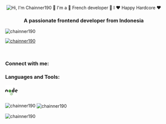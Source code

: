 <p align="center">
  <img src="https://p8f5gw.csb.app/" alt="Hi, I'm Chainner190 👋 I'm a 🚀 French developer 🚀 I ❤️ Happy Hardcore ❤️">
</p>

<h3 align="center">A passionate frontend developer from Indonesia</h3>

<p align="left"> <img src="https://komarev.com/ghpvc/?username=chainner190&label=Profile%20views&color=0e75b6&style=flat" alt="chainner190" /> </p>

<p align="left"> <a href="https://github.com/ryo-ma/github-profile-trophy"><img src="https://github-profile-trophy.vercel.app/?username=chainner190" alt="chainner190" /></a> </p>

<p align="left"> <a href="https://twitter.com/" target="blank"><img src="https://img.shields.io/twitter/follow/?logo=twitter&style=for-the-badge" alt="" /></a> </p>

<h3 align="left">Connect with me:</h3>
<p align="left">
</p>

<h3 align="left">Languages and Tools:</h3>
<p align="left"> <a href="https://nodejs.org" target="_blank" rel="noreferrer"> <img src="https://raw.githubusercontent.com/devicons/devicon/master/icons/nodejs/nodejs-original-wordmark.svg" alt="nodejs" width="40" height="40"/> </a> </p>

<p><img align="left" src="https://github-readme-stats.vercel.app/api/top-langs?username=chainner190&show_icons=true&locale=en&layout=compact" alt="chainner190" /></p>

<p>&nbsp;<img align="center" src="https://github-readme-stats.vercel.app/api?username=chainner190&show_icons=true&locale=en" alt="chainner190" /></p>

<p><img align="center" src="https://github-readme-streak-stats.herokuapp.com/?user=chainner190&" alt="chainner190" /></p>

